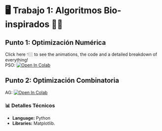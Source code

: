 # 🖥️  **Trabajo 1: Algoritmos Bio-inspirados** 🐍🧬
## Punto 1: Optimización Numérica
Click here 👇🏼 to see the animations, the code and a detailed breakdown of everything!  
PSO: <a href="https://colab.research.google.com/github/metaute73/Trabajo-01-RNA-corregido/blob/main/Punto_1_Optimizaci%C3%B3n_Num%C3%A9rica/Particle_Swarm_Optimization_(PSO).ipynb" target="_parent"><img src="https://colab.research.google.com/assets/colab-badge.svg" alt="Open In Colab"/></a>
## Punto 2: Optimización Combinatoria
AG: <a href="https://colab.research.google.com/github/metaute73/Trabajo-01-RNA-corregido/blob/main/Punto_2_Optimizaci%C3%B3n_Combinatoria/Algoritmo_Gen%C3%A9tico.ipynb" target="_parent"><img src="https://colab.research.google.com/assets/colab-badge.svg" alt="Open In Colab"/></a>

### 📊 **Detalles Técnicos**
- **Language:** Python
- **Libraries:** Matplotlib.
